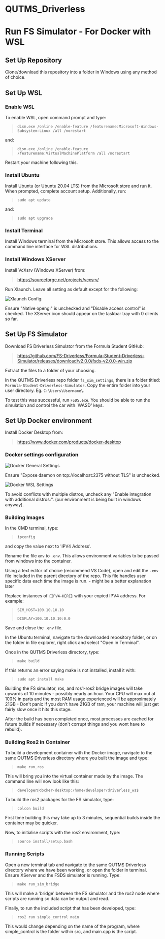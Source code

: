 # QUTMS_Driverless

# Run FS Simulator - For Docker with WSL

## Set Up Repository

Clone/download this repository into a folder in Windows using any method of choice.


## Set Up WSL 
### Enable WSL
 
To enable WSL, open command prompt and type: 
> `dism.exe /online /enable-feature /featurename:Microsoft-Windows-Subsystem-Linux /all /norestart`

and:

> `dism.exe /online /enable-feature /featurename:VirtualMachinePlatform /all /norestart`

Restart your machine following this.
 
 
### Install Ubuntu
 
Install Ubuntu (or Ubuntu 20.04 LTS) from the Microsoft store and run it.
When prompted, complete account setup.
Additionally, run:
> `sudo apt update`

and:

> `sudo apt upgrade`

 
### Install Terminal
 
Install Windows terminal from the Microsoft store.
This allows access to the command line interface for WSL distributions.

 
### Install Windows XServer

Install VcXsrv (Windows XServer) from:
> https://sourceforge.net/projects/vcxsrv/

Run Xlaunch.
Leave all setting as default except for the following:

![Xlaunch Config](/images/xserver_setting.png)

Ensure "Native opengl" is unchecked and "Disable access control" is checked.
The XServer icon should appear on the taskbar tray with 0 clients so far.
 
 
## Set Up FS Simulator
 
Download FS Driverless Simulator from the Formula Student GitHub:

> https://github.com/FS-Driverless/Formula-Student-Driverless-Simulator/releases/download/v2.0.0/fsds-v2.0.0-win.zip

Extract the files to a folder of your choosing.

In the QUTMS Driverless repo folder `fs_sim_settings`, there is a folder titled: `Formula-Student-Driverless-Simulator`.
Copy the entire folder into your user directory. 
Eg. `C:\Users\Username\`.

To test this was successful, run `FSDS.exe`. 
You should be able to run the simulation and control the car with 'WASD' keys.
 
 
## Set Up Docker environment
 
Install Docker Desktop from:
> https://www.docker.com/products/docker-desktop


### Docker settings configuration

![Docker General Settings](/images/docker_settings1.png)

Ensure "Expose daemon on tcp://localhost:2375 without TLS" is unchecked.


![Docker WSL Settings](/images/docker_settings2.png)

To avoid conflicts with multiple distros, uncheck any "Enable integration with additional distros:".
(our environment is being built in windows anyway).


### Building Images

In the CMD terminal, type:

> `ipconfig`

and copy the value next to 'IPV4 Address'.

Rename the file `env` to `.env`. This allows environment variables to be passed from windows into the container.

Using a text editor of choice (recommend VS Code), open and edit the `.env` file included in the parent directory of the repo.
This file handles user specific data each time the image is run. - might be a better explanation later

Replace instances of `{IPV4-HERE}` with your copied IPV4 address. For example:

> `SIM_HOST=100.10.10.10`
>
> `DISPLAY=100.10.10.10:0.0`

Save and close the `.env` file.

In the Ubuntu terminal, navigate to the downloaded repository folder, or on the folder in file explorer, right click and select "Open in Terminal".

Once in the QUTMS Driverless directory, type:

> `make build`

If this returns an error saying make is not installed, install it with:

> `sudo apt install make`


Building the FS simulator, ros, and ros1-ros2 bridge images will take upwards of 10 minutes - possibly nearly an hour.
Your CPU will max out at 100% in parts and the most RAM usage experienced will be approximately 21GB - Don't panic if you don't have 21GB of ram, your machine will just get fairly slow once it hits this stage.

After the build has been completed once, most processes are cached for future builds if necessary (don't corrupt things and you wont have to rebuild).


### Building Ros2 in Container

To build a development container with the Docker image, navigate to the same QUTMS Driverless directory where you built the image and type:

> `make run_ros`

This will bring you into the virtual container made by the image. The command line will now look like this:

> `developer@docker-desktop:/home/developer/driverless_ws$`

To build the ros2 packages for the FS simulator, type:

> `colcon build`

First time building this may take up to 3 minutes, sequential builds inside the container may be quicker.

Now, to initialise scripts with the ros2 environment, type:

> `source install/setup.bash`


### Running Scripts

Open a new terminal tab and navigate to the same QUTMS Driverless directory where we have been working, or open the folder in terminal. Ensure XServer and the FSDS simulator is running. Type:

> `make run_sim_bridge`

This will make a 'bridge' between the FS simulator and the ros2 node where scripts are running so data can be output and read.


Finally, to run the included script that has been developed, type:

> `ros2 run simple_control main`

This would change depending on the name of the program, where simple_control is the folder within src, and main.cpp is the script.
